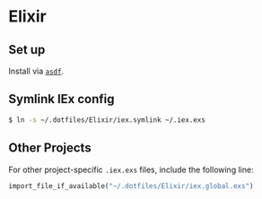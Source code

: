Elixir
======


## Set up

Install via [`asdf`](https://github.com/asdf-vm/asdf).


## Symlink IEx config

```bash
$ ln -s ~/.dotfiles/Elixir/iex.symlink ~/.iex.exs
```

## Other Projects

For other project-specific `.iex.exs` files, include the following line:

```elixir
import_file_if_available("~/.dotfiles/Elixir/iex.global.exs")
```
